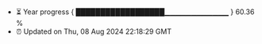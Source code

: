 - ⏳ Year progress { ██████████████████▁▁▁▁▁▁▁▁▁▁▁▁ } 60.36 %
- ⏰ Updated on Thu, 08 Aug 2024 22:18:29 GMT

